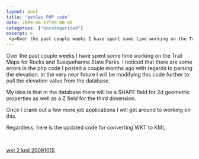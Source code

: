 ```yaml
---
layout: post
title: "getGeo PHP code"
date: 2009-08-17T09:00:00
categories: ["Uncategorized"]
excerpt: >
 <p>Over the past couple weeks I have spent some time working on the Trail Maps for Rocks and Susquehanna State Parks. I noticed that there are some errors in the php code I posted a couple months ago with regards to parsing the elevation. In the very near future I will be modifying this code further to pull the elevation value from the database.</p><p> </p>
---
```

<p>Over the past couple weeks I have spent some time working on the Trail Maps for Rocks and Susquehanna State Parks. I noticed that there are some errors in the php code I posted a couple months ago with regards to parsing the elevation. In the very near future I will be modifying this code further to pull the elevation value from the database.</p>
<p>My idea is that in the database there will be a SHAPE field for 2d geometric properties as well as a Z field for the third dimension.</p>
<p>Once I crank out a few more job applications I will get around to working on this.</p>
<p>Regardless, here is the updated code for converting WKT to KML.</p>
<p> </p>
<p><a href=’http://www.bmoregeo.com/wp-content/uploads/2009/10/wkt2kml_20091015.txt’>wkt 2 kml 20091015</a></p>

